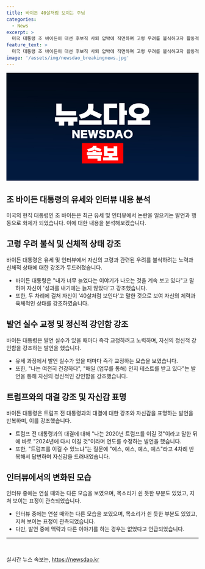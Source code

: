 ```yaml
---
title: 바이든 40살처럼 보이는 주님
categories:
  - News
excerpt: >
  미국 대통령 조 바이든이 대선 후보직 사퇴 압박에 직면하며 고령 우려를 불식하고자 활동적인 유세를 벌였습니다. 프롬프터 없이 힘 있는 목소리로 연설하며 자신의 건강과 인지능력을 강조했고, 트럼프를 이길 것이라는 확신을 밝혔습니다. 또한, 발언 실수를 교정하려고 노력하며 인터뷰에서도 선거 관련 질문에 단호한 의지를 보였습니다. 그러나 목소리와 표정에서 지친 모습도 보였지만, 맥락과 다른 이야기를 하는 경우는 없었습니다.
feature_text: >
  미국 대통령 조 바이든이 대선 후보직 사퇴 압박에 직면하며 고령 우려를 불식하고자 활동적인 유세를 벌였습니다. 프롬프터 없이 힘 있는 목소리로 연설하며 자신의 건강과 인지능력을 강조했고, 트럼프를 이길 것이라는 확신을 밝혔습니다. 또한, 발언 실수를 교정하려고 노력하며 인터뷰에서도 선거 관련 질문에 단호한 의지를 보였습니다. 그러나 목소리와 표정에서 지친 모습도 보였지만, 맥락과 다른 이야기를 하는 경우는 없었습니다.
image: '/assets/img/newsdao_breakingnews.jpg'
---
```


<p><img src="/assets/img/newsdao_breakingnews.jpg" alt="cryptoinkorea 속보" /></p>

<h2 data-ke-size="size26">조 바이든 대통령의 유세와 인터뷰 내용 분석</h2>

<p data-ke-size="size16">미국의 현직 대통령인 조 바이든은 최근 유세 및 인터뷰에서 논란을 일으키는 발언과 행동으로 화제가 되었습니다. 이에 대한 내용을 분석해보겠습니다.</p>

<h2>고령 우려 불식 및 신체적 상태 강조</h2>

<p data-ke-size="size16">바이든 대통령은 유세 및 인터뷰에서 자신의 고령과 관련된 우려를 불식하려는 노력과 신체적 상태에 대한 강조가 두드러졌습니다.</p>

<ul>
  <li>바이든 대통령은 "내가 너무 늙었다는 이야기가 나오는 것을 계속 보고 있다"고 말하며 자신이 '성과를 내기에는 늙지 않았다'고 강조했습니다.</li>
  <li>또한, 두 차례에 걸쳐 자신이 '40살처럼 보인다'고 말한 것으로 보여 자신의 체력과 육체적인 상태를 강조하였습니다.</li>
</ul>

<h2>발언 실수 교정 및 정신적 강인함 강조</h2>

<p data-ke-size="size16">바이든 대통령은 발언 실수가 있을 때마다 즉각 교정하려고 노력하며, 자신의 정신적 강인함을 강조하는 발언을 했습니다.</p>

<ul>
  <li>유세 과정에서 발언 실수가 있을 때마다 즉각 교정하는 모습을 보였습니다.</li>
  <li>또한, "나는 여전히 건강하다", "매일 (업무를 통해) 인지 테스트를 받고 있다"는 발언을 통해 자신의 정신적인 강인함을 강조했습니다.</li>
</ul>

<h2>트럼프와의 대결 강조 및 자신감 표명</h2>

<p data-ke-size="size16">바이든 대통령은 트럼프 전 대통령과의 대결에 대한 강조와 자신감을 표명하는 발언을 반복하며, 이를 강조했습니다.</p>

<ul>
  <li>트럼프 전 대통령과의 대결에 대해 "나는 2020년 트럼프를 이길 것"이라고 말한 뒤에 바로 "2024년에 다시 이길 것"이라며 연도를 수정하는 발언을 했습니다.</li>
  <li>또한, "트럼프를 이길 수 있느냐"는 질문에 "예스, 예스, 예스, 예스"라고 4차례 반복해서 답변하며 자신감을 드러내었습니다.</li>
</ul>

<h2>인터뷰에서의 변화된 모습</h2>

<p data-ke-size="size16">인터뷰 중에는 연설 때와는 다른 모습을 보였으며, 목소리가 쉰 듯한 부분도 있었고, 지쳐 보이는 표정이 관측되었습니다.</p>

<ul>
  <li>인터뷰 중에는 연설 때와는 다른 모습을 보였으며, 목소리가 쉰 듯한 부분도 있었고, 지쳐 보이는 표정이 관측되었습니다.</li>
  <li>다만, 발언 중에 맥락과 다른 이야기를 하는 경우는 없었다고 언급되었습니다.</li>
</ul>

<hr>

<p data-ke-size="size16">&nbsp;</p>
실시간 뉴스 속보는, <a href="https://newsdao.kr" rel="dofollow">https://newsdao.kr</a>


